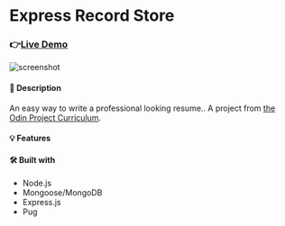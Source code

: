 # Express Record Store

### 👉[Live Demo]()

![screenshot]()

#### 📝 Description

An easy way to write a professional looking resume.. A project from [the Odin Project Curriculum](https://www.theodinproject.com).

#### 💡 Features

#### 🛠️ Built with

-   Node.js
-   Mongoose/MongoDB
-   Express.js
-   Pug
